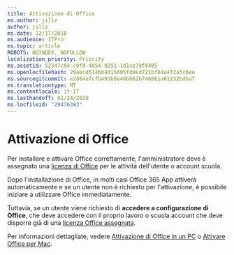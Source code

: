```yaml
---
title: Attivazione di Office
ms.author: jillz
author: jillz
ms.date: 12/17/2018
ms.audience: ITPro
ms.topic: article
ROBOTS: NOINDEX, NOFOLLOW
localization_priority: Priority
ms.assetid: 52347c04-c0fd-4d54-9251-1d1ce79f8405
ms.openlocfilehash: 29aecd5146b4d15695fd0ed721bf84a4f2a5c6ee
ms.sourcegitcommit: e2864efcfb493b6e46b662b746661a61232bdba7
ms.translationtype: MT
ms.contentlocale: it-IT
ms.lasthandoff: 01/24/2019
ms.locfileid: "29476383"
---
```

# <a name="how-to-activate-office"></a>Attivazione di Office

Per installare e attivare Office correttamente, l'amministratore deve è assegnato una [licenza di Office](https://docs.microsoft.com/office365/admin/subscriptions-and-billing/assign-licenses-to-users) per le attività dell'utente o account scuola. 
  
Dopo l'installazione di Office, in molti casi Office 365 App attiverà automaticamente e se un utente non è richiesto per l'attivazione, è possibile iniziare a utilizzare Office immediatamente.
  
Tuttavia, se un utente viene richiesto di **accedere a configurazione di Office**, che deve accedere con il proprio lavoro o scuola account che deve disporre già di una [licenza Office assegnata](https://support.office.com/article/f8ab5e25-bf3f-4a47-b264-174b1ee925fd.aspx).
  
Per informazioni dettagliate, vedere [Attivazione di Office in un PC](https://support.office.com/article/5bd38f38-db92-448b-a982-ad170b1e187e.aspx) o [Attivare Office per Mac](https://support.office.com/article/7f6646b1-bb14-422a-9ad4-a53410fcefb2.aspx).
  

